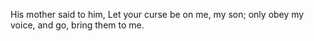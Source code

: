 His mother said to him, Let your curse be on me, my son; only obey my voice, and go, bring them to me.
